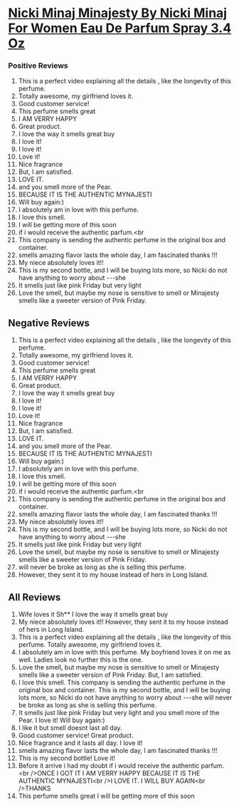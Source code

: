 # [Nicki Minaj Minajesty By Nicki Minaj For Women Eau De Parfum Spray 3.4 Oz](https://products.checkmycream.com/products/Nicki-Minaj-Minajesty-By-Nicki-Minaj-For-Women-Eau-De-Parfum-Spray-3.4-Oz.html)

### Positive Reviews

<ol>
      <li>This is a perfect video explaining all the details , like the longevity of this perfume.</li>
      <li>Totally awesome, my girlfriend loves it.</li>
      <li>Good customer service!</li>
      <li>This perfume smells great</li>
      <li>I AM VERRY HAPPY</li>
      <li>Great product.</li>
      <li>I love the way it smells great buy</li>
      <li>I love it!</li>
      <li>I love it!</li>
      <li>Love it!</li>
      <li>Nice fragrance</li>
      <li>But, I am satisfied.</li>
      <li>LOVE IT.  </li>
      <li>and you smell more of the Pear.</li>
      <li>BECAUSE IT IS THE  AUTHENTIC MYNAJESTI</li>
      <li>Will buy again:)</li>
      <li>I absolutely am in love with this perfume.</li>
      <li>I love this smell.</li>
      <li>I will be getting more of this soon</li>
      <li>if i would receive the authentic parfum.&lt;br</li>
      <li>This company is sending the authentic perfume in the original box and container.</li>
      <li>smells amazing flavor lasts the whole day, I am fascinated thanks !!!</li>
      <li>My niece absolutely loves it!!</li>
      <li>This is my second bottle, and I will be buying lots more, so Nicki do not have anything to worry about ---she</li>
      <li>It smells just like pink Friday but very light</li>
      <li>Love the smell,  but maybe my nose is sensitive to smell or Minajesty smells like a sweeter version of Pink Friday.</li>
</ol>


<h2>Negative Reviews</h2>
<ol>
<li> This is a perfect video explaining all the details , like the longevity of this perfume.</li>
<li> Totally awesome, my girlfriend loves it.</li>
<li> Good customer service!</li>
<li> This perfume smells great</li>
<li> I AM VERRY HAPPY</li>
<li> Great product.</li>
<li> I love the way it smells great buy</li>
<li> I love it!</li>
<li> I love it!</li>
<li> Love it!</li>
<li> Nice fragrance</li>
<li> But, I am satisfied.</li>
<li> LOVE IT.  </li>
<li> and you smell more of the Pear.</li>
<li> BECAUSE IT IS THE  AUTHENTIC MYNAJESTI</li>
<li> Will buy again:)</li>
<li> I absolutely am in love with this perfume.</li>
<li> I love this smell.</li>
<li> I will be getting more of this soon</li>
<li> if i would receive the authentic parfum.&lt;br</li>
<li> This company is sending the authentic perfume in the original box and container.</li>
<li> smells amazing flavor lasts the whole day, I am fascinated thanks !!!</li>
<li> My niece absolutely loves it!!</li>
<li> This is my second bottle, and I will be buying lots more, so Nicki do not have anything to worry about ---she</li>
<li> It smells just like pink Friday but very light</li>
<li> Love the smell,  but maybe my nose is sensitive to smell or Minajesty smells like a sweeter version of Pink Friday.</li>
<li> will never be broke as long as she is selling this perfume.</li>
<li> However,  they sent it to my house instead of hers in Long Island.</li>
</ol>

<h2>All Reviews</h2>

<ol>
    <li> Wife loves it Sh** I love the way it smells great buy</li>
    <li> My niece absolutely loves it!! However,  they sent it to my house instead of hers in Long Island.</li>
    <li> This is a perfect video explaining all the details , like the longevity of this perfume. Totally awesome, my girlfriend loves it.</li>
    <li> I absolutely am in love with this perfume. My boyfriend loves it on me as well. Ladies look no further this is the one.</li>
    <li> Love the smell,  but maybe my nose is sensitive to smell or Minajesty smells like a sweeter version of Pink Friday. But, I am satisfied.</li>
    <li> I love this smell. This company is sending the authentic perfume in the original box and container. This is my second bottle, and I will be buying lots more, so Nicki do not have anything to worry about ---she will never be broke as long as she is selling this perfume.</li>
    <li> It smells just like pink Friday but very light and you smell more of the Pear. I love it! Will buy again:)</li>
    <li> I like it but smell doesnt last all day.</li>
    <li> Good customer service! Great product.</li>
    <li> Nice fragrance and it lasts all day.  I love it!</li>
    <li> smells amazing flavor lasts the whole day, I am fascinated thanks !!!</li>
    <li> This is my second bottle! Love it!</li>
    <li> Before it arrive  i had my doubt  if i would receive the authentic parfum.&lt;br /&gt;ONCE I GOT IT I AM VERRY HAPPY BECAUSE IT IS THE  AUTHENTIC MYNAJESTI&lt;br /&gt;I LOVE IT.  I WILL BUY AGAIN&lt;br /&gt;THANKS</li>
    <li> This perfume smells great I will be getting more of this soon</li>
</ol>




